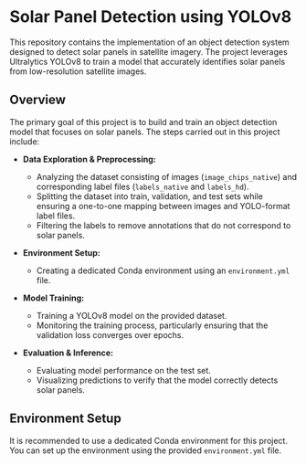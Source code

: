 # Solar Panel Detection using YOLOv8

This repository contains the implementation of an object detection system designed to detect solar panels in satellite imagery. The project leverages Ultralytics YOLOv8 to train a model that accurately identifies solar panels from low-resolution satellite images.

## Overview

The primary goal of this project is to build and train an object detection model that focuses on solar panels. The steps carried out in this project include:

- **Data Exploration & Preprocessing:**  
  - Analyzing the dataset consisting of images (`image_chips_native`) and corresponding label files (`labels_native` and `labels_hd`).
  - Splitting the dataset into train, validation, and test sets while ensuring a one-to-one mapping between images and YOLO-format label files.
  - Filtering the labels to remove annotations that do not correspond to solar panels.

- **Environment Setup:**  
  - Creating a dedicated Conda environment using an `environment.yml` file.
  
- **Model Training:**  
  - Training a YOLOv8 model on the provided dataset.
  - Monitoring the training process, particularly ensuring that the validation loss converges over epochs.
  
- **Evaluation & Inference:**  
  - Evaluating model performance on the test set.
  - Visualizing predictions to verify that the model correctly detects solar panels.

## Environment Setup

It is recommended to use a dedicated Conda environment for this project. You can set up the environment using the provided `environment.yml` file. 
